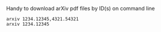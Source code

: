 Handy to download arXiv pdf files by ID(s) on command line

```
arxiv 1234.12345,4321.54321
arxiv 1234.12345
